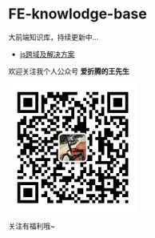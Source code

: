 # FE-knowlodge-base
大前端知识库，持续更新中...

- [js跨域及解决方案](https://github.com/FIGHTING-TOP/FE-knowlodge-base/issues/1#issue-727185536)



欢迎关注我个人公众号
**爱折腾的王先生**

<img src="https://github.com/FIGHTING-TOP/FE-knowlodge-base/raw/master/assets/img/pubNo.jpg">

关注有福利哦~

